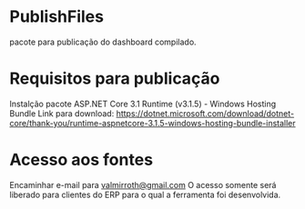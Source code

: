 # PublishFiles
pacote para publicação do dashboard compilado.

# Requisitos para publicação

Instalção pacote ASP.NET Core 3.1 Runtime (v3.1.5) - Windows Hosting Bundle
Link para download:
https://dotnet.microsoft.com/download/dotnet-core/thank-you/runtime-aspnetcore-3.1.5-windows-hosting-bundle-installer


# Acesso aos fontes 
Encaminhar e-mail para valmirroth@gmail.com
O acesso somente será liberado para clientes do ERP para o qual a ferramenta foi desenvolvida.
